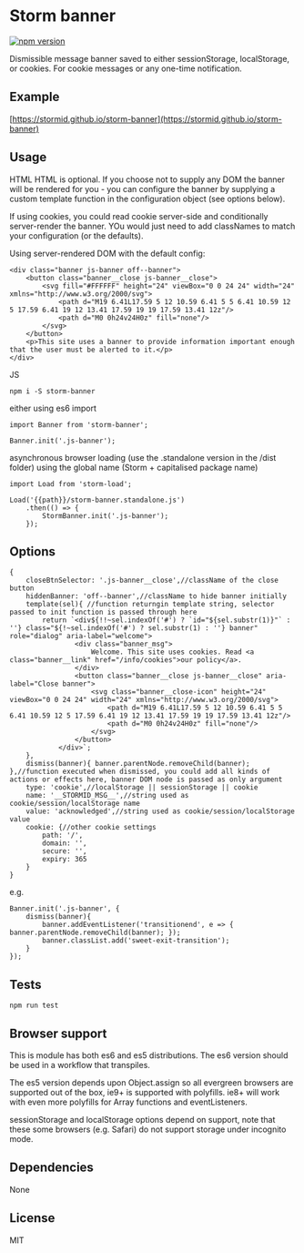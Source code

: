 # Storm banner

[![npm version](https://badge.fury.io/js/storm-banner.svg)](https://badge.fury.io/js/storm-banner)

Dismissible message banner saved to either sessionStorage, localStorage, or cookies. For cookie messages or any one-time notification.

## Example
[https://stormid.github.io/storm-banner](https://stormid.github.io/storm-banner)

## Usage
HTML
HTML is optional. If you choose not to supply any DOM the banner will be rendered for you - you can configure the banner by supplying a custom template function in the configuration object (see options below).

If using cookies, you could read cookie server-side and conditionally server-render the banner. YOu would just need to add classNames to match your configuration (or the defaults).

Using server-rendered DOM with the default config:

```
<div class="banner js-banner off--banner">
    <button class="banner__close js-banner__close">
        <svg fill="#FFFFFF" height="24" viewBox="0 0 24 24" width="24" xmlns="http://www.w3.org/2000/svg">
            <path d="M19 6.41L17.59 5 12 10.59 6.41 5 5 6.41 10.59 12 5 17.59 6.41 19 12 13.41 17.59 19 19 17.59 13.41 12z"/>
            <path d="M0 0h24v24H0z" fill="none"/>
        </svg>
    </button>
    <p>This site uses a banner to provide information important enough that the user must be alerted to it.</p>
</div>
```

JS
```
npm i -S storm-banner
```
either using es6 import
```
import Banner from 'storm-banner';

Banner.init('.js-banner');
```
asynchronous browser loading (use the .standalone version in the /dist folder) using the global name (Storm + capitalised package name)
```
import Load from 'storm-load';

Load('{{path}}/storm-banner.standalone.js')
    .then(() => {
        StormBanner.init('.js-banner');
    });
```

## Options
```
{
    closeBtnSelector: '.js-banner__close',//className of the close button
	hiddenBanner: 'off--banner',//className to hide banner initially
	template(sel){ //function returngin template string, selector passed to init function is passed through here
		return `<div${!!~sel.indexOf('#') ? `id="${sel.substr(1)}"` : ''} class="${!~sel.indexOf('#') ? sel.substr(1) : ''} banner" role="dialog" aria-label="welcome">
				<div class="banner_msg">
					Welcome. This site uses cookies. Read <a class="banner__link" href="/info/cookies">our policy</a>.
				</div>
				<button class="banner__close js-banner__close" aria-label="Close banner">
					<svg class="banner__close-icon" height="24" viewBox="0 0 24 24" width="24" xmlns="http://www.w3.org/2000/svg">
						<path d="M19 6.41L17.59 5 12 10.59 6.41 5 5 6.41 10.59 12 5 17.59 6.41 19 12 13.41 17.59 19 19 17.59 13.41 12z"/>
						<path d="M0 0h24v24H0z" fill="none"/>
					</svg>
				</button>
			</div>`;
	},
	dismiss(banner){ banner.parentNode.removeChild(banner); },//function executed when dismissed, you could add all kinds of actions or effects here, banner DOM node is passed as only argument
	type: 'cookie',//localStorage || sessionStorage || cookie
	name: '__STORMID_MSG__',//string used as cookie/session/localStorage name
	value: 'acknowledged',//string used as cookie/session/localStorage value
	cookie: {//other cookie settings
		path: '/',
		domain: '',
		secure: '',
		expiry: 365
	}
}
```

e.g.
```
Banner.init('.js-banner', {
    dismiss(banner){
        banner.addEventListener('transitionend', e => { banner.parentNode.removeChild(banner); });
        banner.classList.add('sweet-exit-transition');
    }
});
```

## Tests
```
npm run test
```

## Browser support
This is module has both es6 and es5 distributions. The es6 version should be used in a workflow that transpiles.

The es5 version depends upon Object.assign so all evergreen browsers are supported out of the box, ie9+ is supported with polyfills. ie8+ will work with even more polyfills for Array functions and eventListeners.

sessionStorage and localStorage options depend on support, note that these some browsers (e.g. Safari) do not support storage under incognito mode.

## Dependencies
None

## License
MIT